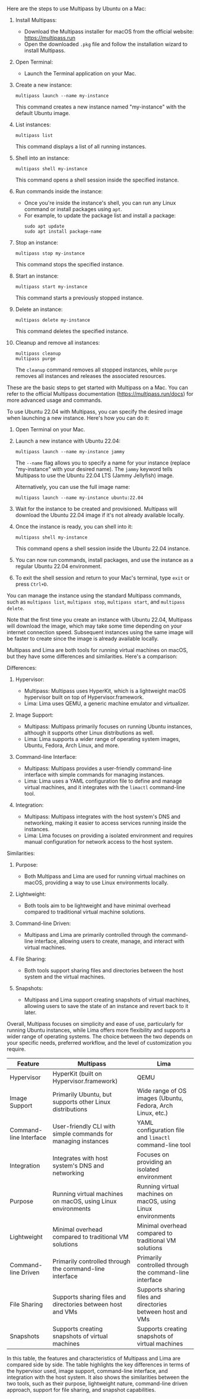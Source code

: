 Here are the steps to use Multipass by Ubuntu on a Mac:

1. Install Multipass:
   - Download the Multipass installer for macOS from the official website: https://multipass.run
   - Open the downloaded `.pkg` file and follow the installation wizard to install Multipass.

2. Open Terminal:
   - Launch the Terminal application on your Mac.

3. Create a new instance:
   ```
   multipass launch --name my-instance
   ```
   This command creates a new instance named "my-instance" with the default Ubuntu image.

4. List instances:
   ```
   multipass list
   ```
   This command displays a list of all running instances.

5. Shell into an instance:
   ```
   multipass shell my-instance
   ```
   This command opens a shell session inside the specified instance.

6. Run commands inside the instance:
   - Once you're inside the instance's shell, you can run any Linux command or install packages using `apt`.
   - For example, to update the package list and install a package:
     ```
     sudo apt update
     sudo apt install package-name
     ```

7. Stop an instance:
   ```
   multipass stop my-instance
   ```
   This command stops the specified instance.

8. Start an instance:
   ```
   multipass start my-instance
   ```
   This command starts a previously stopped instance.

9. Delete an instance:
   ```
   multipass delete my-instance
   ```
   This command deletes the specified instance.

10. Cleanup and remove all instances:
    ```
    multipass cleanup
    multipass purge
    ```
    The `cleanup` command removes all stopped instances, while `purge` removes all instances and releases the associated resources.

These are the basic steps to get started with Multipass on a Mac. You can refer to the official Multipass documentation (https://multipass.run/docs) for more advanced usage and commands.

To use Ubuntu 22.04 with Multipass, you can specify the desired image when launching a new instance. Here's how you can do it:

1. Open Terminal on your Mac.

2. Launch a new instance with Ubuntu 22.04:
   ```
   multipass launch --name my-instance jammy
   ```
   The `--name` flag allows you to specify a name for your instance (replace "my-instance" with your desired name).
   The `jammy` keyword tells Multipass to use the Ubuntu 22.04 LTS (Jammy Jellyfish) image.

   Alternatively, you can use the full image name:
   ```
   multipass launch --name my-instance ubuntu:22.04
   ```

3. Wait for the instance to be created and provisioned. Multipass will download the Ubuntu 22.04 image if it's not already available locally.

4. Once the instance is ready, you can shell into it:
   ```
   multipass shell my-instance
   ```
   This command opens a shell session inside the Ubuntu 22.04 instance.

5. You can now run commands, install packages, and use the instance as a regular Ubuntu 22.04 environment.

6. To exit the shell session and return to your Mac's terminal, type `exit` or press `Ctrl+D`.

You can manage the instance using the standard Multipass commands, such as `multipass list`, `multipass stop`, `multipass start`, and `multipass delete`.

Note that the first time you create an instance with Ubuntu 22.04, Multipass will download the image, which may take some time depending on your internet connection speed. Subsequent instances using the same image will be faster to create since the image is already available locally.

Multipass and Lima are both tools for running virtual machines on macOS, but they have some differences and similarities. Here's a comparison:

Differences:
1. Hypervisor:
   - Multipass: Multipass uses HyperKit, which is a lightweight macOS hypervisor built on top of Hypervisor.framework.
   - Lima: Lima uses QEMU, a generic machine emulator and virtualizer.

2. Image Support:
   - Multipass: Multipass primarily focuses on running Ubuntu instances, although it supports other Linux distributions as well.
   - Lima: Lima supports a wider range of operating system images,  Ubuntu, Fedora, Arch Linux, and more.

3. Command-line Interface:
   - Multipass: Multipass provides a user-friendly command-line interface with simple commands for managing instances.
   - Lima: Lima uses a YAML configuration file to define and manage virtual machines, and it integrates with the `limactl` command-line tool.

4. Integration:
   - Multipass: Multipass integrates with the host system's DNS and networking, making it easier to access services running inside the instances.
   - Lima: Lima focuses on providing a isolated environment and requires manual configuration for network access to the host system.

Similarities:
1. Purpose:
   - Both Multipass and Lima are used for running virtual machines on macOS, providing a way to use Linux environments locally.

2. Lightweight:
   - Both tools aim to be lightweight and have minimal overhead compared to traditional virtual machine solutions.

3. Command-line Driven:
   - Multipass and Lima are primarily controlled through the command-line interface, allowing users to create, manage, and interact with virtual machines.

4. File Sharing:
   - Both tools support sharing files and directories between the host system and the virtual machines.

5. Snapshots:
   - Multipass and Lima support creating snapshots of virtual machines, allowing users to save the state of an instance and revert back to it later.

Overall, Multipass focuses on simplicity and ease of use, particularly for running Ubuntu instances, while Lima offers more flexibility and supports a wider range of operating systems. The choice between the two depends on your specific needs, preferred workflow, and the level of customization you require.

| Feature               | Multipass                                                   | Lima                                                         |
|-----------------------|-------------------------------------------------------------|--------------------------------------------------------------|
| Hypervisor            | HyperKit (built on Hypervisor.framework)                    | QEMU                                                         |
| Image Support         | Primarily Ubuntu, but supports other Linux distributions    | Wide range of OS images (Ubuntu, Fedora, Arch Linux, etc.)   |
| Command-line Interface| User-friendly CLI with simple commands for managing instances| YAML configuration file and `limactl` command-line tool      |
| Integration           | Integrates with host system's DNS and networking            | Focuses on providing an isolated environment                 |
| Purpose               | Running virtual machines on macOS, using Linux environments | Running virtual machines on macOS, using Linux environments  |
| Lightweight           | Minimal overhead compared to traditional VM solutions       | Minimal overhead compared to traditional VM solutions        |
| Command-line Driven   | Primarily controlled through the command-line interface     | Primarily controlled through the command-line interface      |
| File Sharing          | Supports sharing files and directories between host and VMs | Supports sharing files and directories between host and VMs  |
| Snapshots             | Supports creating snapshots of virtual machines             | Supports creating snapshots of virtual machines              |

In this table, the features and characteristics of Multipass and Lima are compared side by side. The table highlights the key differences in terms of the hypervisor used, image support, command-line interface, and integration with the host system. It also shows the similarities between the two tools, such as their purpose, lightweight nature, command-line driven approach, support for file sharing, and snapshot capabilities.
